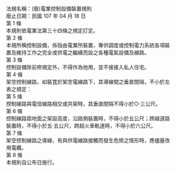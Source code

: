 法規名稱：(廢)電業控制設備裝置規則  
廢止日期：民國 107 年 04 月 18 日  
第 1 條  
本規則依電業法第三十四條之規定訂定。  
第 2 條  
本規所稱控制設備，係指由電業所裝置，專供調度或控制電力系統各項裝  
置及維持工作之完全或供電之繼續而設之各種電氣設備及線路。  
第 3 條  
控制設備除前修規定外，不得作為他用，並不接接入私人住宅。  
第 4 條  
架空控制線路，如裝罝於架空電線路下，其導線間之垂直間隔，不小於左  
表之規定：  
第 5 條  
控制線路與電信線路相交或共架時，其垂直間隔不得小於○‧三公尺。  
第 6 條  
控制線路距地面之架設高度，沿路側裝置時，不得小於五公尺；跨越道路  
裝置時，不得小於五‧五公尺，跨超火車軌道時，不得小於六公尺。  
第 7 條  
架空控制線路之導線，有與供電線路接觸而發生危險之情形時，應儘量改  
用電纜。  
第 8 條  
本規則自公布日施行。  


